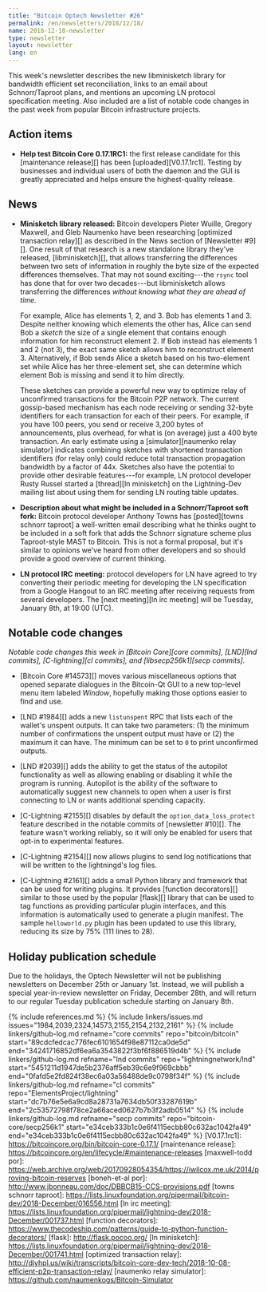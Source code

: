 ```yaml
---
title: "Bitcoin Optech Newsletter #26"
permalink: /en/newsletters/2018/12/18/
name: 2018-12-18-newsletter
type: newsletter
layout: newsletter
lang: en
---
```

This week's newsletter describes the new libminisketch library for
bandwidth efficient set reconciliation, links to an email about
Schnorr/Taproot plans, and mentions an upcoming LN protocol
specification meeting.  Also included are a list of notable code changes
in the past week from popular Bitcoin infrastructure projects.

## Action items

- **Help test Bitcoin Core 0.17.1RC1:** the first release candidate for
  this [maintenance release][] has been [uploaded][V0.17.1rc1].  Testing
  by businesses and individual users of both the daemon and the GUI is
  greatly appreciated and helps ensure the highest-quality release.

## News

- **Minisketch library released:** Bitcoin developers Pieter Wuille,
  Gregory Maxwell, and Gleb Naumenko have been researching [optimized
  transaction relay][] as described in the News section of [Newsletter
  #9][].  One result of that research is a new standalone library they've
  released, [libminisketch][], that allows transferring the
  differences between two sets of information in roughly the byte size
  of the expected differences themselves.  That may not sound
  exciting---the `rsync` tool has done that for over two decades---but
  libminisketch allows transferring the differences *without knowing what
  they are ahead of time.*

    For example, Alice has elements 1, 2, and 3.  Bob has elements 1 and 3.
    Despite neither knowing which elements the other has, Alice can send
    Bob a *sketch* the size of a single element that contains enough
    information for him reconstruct element 2.  If Bob instead has
    elements 1 and 2 (not 3), the exact same sketch allows him to
    reconstruct element 3.  Alternatively, if Bob sends Alice a sketch
    based on his two-element set while Alice has her three-element
    set, she can determine which element Bob is missing and send it
    to him directly.

    These sketches can provide a powerful new way to optimize relay of
    unconfirmed transactions for the Bitcoin P2P network.  The current
    gossip-based mechanism has each node receiving or sending 32-byte
    identifiers for each transaction for each of their peers.  For
    example, if you have 100 peers, you send or receive 3,200 bytes of
    announcements, plus overhead, for what is (on average) just a 400
    byte transaction.  An early estimate using a [simulator][naumenko
    relay simulator] indicates combining sketches with shortened
    transaction identifiers (for relay only) could reduce total
    transaction propagation bandwidth by a factor of 44x.  Sketches also
    have the potential to provide other desirable features---for
    example, LN protocol developer Rusty Russel started a [thread][ln
    minisketch] on the Lightning-Dev mailing list about using them for
    sending LN routing table updates.

- **Description about what might be included in a Schnorr/Taproot soft
  fork:** Bitcoin protocol developer Anthony Towns has [posted][towns
  schnorr taproot] a well-written email describing what he thinks
  ought to be included in a soft fork that adds the Schnorr signature
  scheme plus Taproot-style MAST to Bitcoin.  This is not a formal
  proposal, but it's similar to opinions we've heard from other
  developers and so should provide a good overview of current thinking.

- **LN protocol IRC meeting:** protocol developers for LN have agreed to
  try converting their periodic meeting for developing the LN
  specification from a Google Hangout to an IRC meeting after receiving
  requests from several developers.  The [next meeting][ln irc meeting]
  will be Tuesday, January 8th, at 19:00 (UTC).

## Notable code changes

*Notable code changes this week in [Bitcoin Core][core commits],
[LND][lnd commits], [C-lightning][cl commits], and [libsecp256k1][secp
commits].*

- [Bitcoin Core #14573][] moves various miscellaneous options that
  opened separate dialogues in the Bitcoin-Qt GUI to a new top-level
  menu item labeled *Window*, hopefully making those options easier to
  find and use.

- [LND #1984][] adds a new `listunspent` RPC that lists each of the
  wallet's unspent outputs.  It can take two parameters: (1) the minimum
  number of confirmations the unspent output must have or (2) the maximum
  it can have.  The minimum can be set to `0` to print unconfirmed
  outputs.

- [LND #2039][] adds the ability to get the status of the autopilot
  functionality as well as allowing enabling or disabling it while the
  program is running.  Autopilot is the ability of the software to
  automatically suggest new channels to open when a user is first
  connecting to LN or wants additional spending capacity.

- [C-Lightning #2155][] disables by default the
  `option_data_loss_protect` feature described in the notable commits of
  [newsletter #10][].  The feature wasn't working reliably, so it will
  only be enabled for users that opt-in to experimental features.

- [C-Lightning #2154][] now allows plugins to send log notifications
  that will be written to the lightningd's log files.

- [C-Lightning #2161][] adds a small Python library and framework that
  can be used for writing plugins.  It provides [function decorators][]
  similar to those used by the popular [flask][] library that can be
  used to tag functions as providing particular plugin interfaces, and
  this information is automatically used to generate a plugin manifest.
  The sample `helloworld.py` plugin has been updated to use this
  library, reducing its size by 75% (111 lines to 28).

## Holiday publication schedule

Due to the holidays, the Optech Newsletter will not be publishing
newsletters on December 25th or January 1st.  Instead, we will publish a
special year-in-review newsletter on Friday, December 28th, and will
return to our regular Tuesday publication schedule starting on January
8th.

{% include references.md %}
{% include linkers/issues.md issues="1984,2039,2324,14573,2155,2154,2132,2161" %}
{% include linkers/github-log.md
  refname="core commits"
  repo="bitcoin/bitcoin"
  start="89cdcfedcac776fec6101654f98e87112ca0de5d"
  end="34241716852df6ea6a3543822f3bf6f886519d4b"
%}
{% include linkers/github-log.md
  refname="lnd commits"
  repo="lightningnetwork/lnd"
  start="5451211d1947de5b2376aff5eb39c6e9f969cbbb"
  end="0fafd5e2fd824f38ec6a03a56488de9c0798f34f"
%}
{% include linkers/github-log.md
  refname="cl commits"
  repo="ElementsProject/lightning"
  start="dc7b76e5e6a9cd8a28731a7634db50f33287619b"
  end="2c53572798f78ce2a66aced0627b7b3f2adb0514"
%}
{% include linkers/github-log.md
  refname="secp commits"
  repo="bitcoin-core/secp256k1"
  start="e34ceb333b1c0e6f4115ecbb80c632ac1042fa49"
  end="e34ceb333b1c0e6f4115ecbb80c632ac1042fa49"
%}
[V0.17.1rc1]: https://bitcoincore.org/bin/bitcoin-core-0.17.1/
[maintenance release]: https://bitcoincore.org/en/lifecycle/#maintenance-releases
[maxwell-todd por]: https://web.archive.org/web/20170928054354/https://iwilcox.me.uk/2014/proving-bitcoin-reserves
[boneh-et-al por]: http://www.jbonneau.com/doc/DBBCB15-CCS-provisions.pdf
[towns schnorr taproot]: https://lists.linuxfoundation.org/pipermail/bitcoin-dev/2018-December/016556.html
[ln irc meeting]: https://lists.linuxfoundation.org/pipermail/lightning-dev/2018-December/001737.html
[function decorators]: https://www.thecodeship.com/patterns/guide-to-python-function-decorators/
[flask]: http://flask.pocoo.org/
[ln minisketch]: https://lists.linuxfoundation.org/pipermail/lightning-dev/2018-December/001741.html
[optimized transaction relay]: http://diyhpl.us/wiki/transcripts/bitcoin-core-dev-tech/2018-10-08-efficient-p2p-transaction-relay/
[naumenko relay simulator]: https://github.com/naumenkogs/Bitcoin-Simulator
